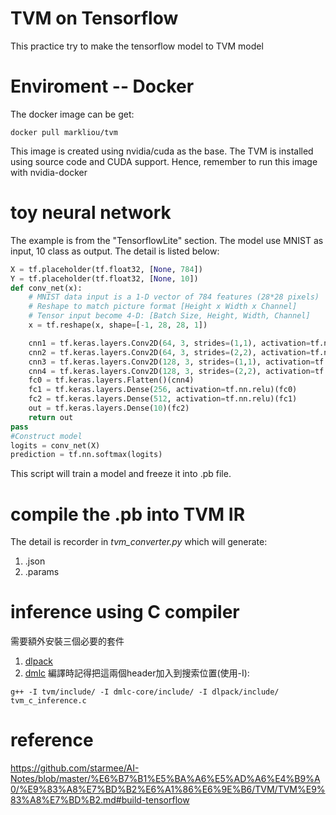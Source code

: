 TVM on Tensorflow
==
This practice try to make the tensorflow model to TVM model

# Enviroment -- Docker
The docker image can be get:
```
docker pull markliou/tvm
```
This image is created using nvidia/cuda as the base. The TVM is installed using source code and CUDA support. Hence, remember to run this image with nvidia-docker

# toy neural network
The example is from the "TensorflowLite" section. The model use MNIST as input, 10 class as output. The detail is listed below:
```python
X = tf.placeholder(tf.float32, [None, 784])
Y = tf.placeholder(tf.float32, [None, 10])
def conv_net(x):
    # MNIST data input is a 1-D vector of 784 features (28*28 pixels)
    # Reshape to match picture format [Height x Width x Channel]
    # Tensor input become 4-D: [Batch Size, Height, Width, Channel]
    x = tf.reshape(x, shape=[-1, 28, 28, 1])

    cnn1 = tf.keras.layers.Conv2D(64, 3, strides=(1,1), activation=tf.nn.relu)(x)
    cnn2 = tf.keras.layers.Conv2D(64, 3, strides=(2,2), activation=tf.nn.relu)(cnn1)
    cnn3 = tf.keras.layers.Conv2D(128, 3, strides=(1,1), activation=tf.nn.relu)(cnn2)
    cnn4 = tf.keras.layers.Conv2D(128, 3, strides=(2,2), activation=tf.nn.relu)(cnn3)
    fc0 = tf.keras.layers.Flatten()(cnn4)
    fc1 = tf.keras.layers.Dense(256, activation=tf.nn.relu)(fc0)
    fc2 = tf.keras.layers.Dense(512, activation=tf.nn.relu)(fc1)
    out = tf.keras.layers.Dense(10)(fc2)
    return out
pass
#Construct model
logits = conv_net(X)
prediction = tf.nn.softmax(logits)
```
This script will train a model and freeze it into .pb file.

# compile the .pb into TVM IR
The detail is recorder in *tvm_converter.py* which will generate:
1. .json
2. .params 

# inference using C compiler
需要額外安裝三個必要的套件
1. [dlpack](https://github.com/dmlc/dlpack) 
2. [dmlc](https://github.com/dmlc/dmlc-core)
編譯時記得把這兩個header加入到搜索位置(使用-I):
```shell
g++ -I tvm/include/ -I dmlc-core/include/ -I dlpack/include/ tvm_c_inference.c
```

# reference
https://github.com/starmee/AI-Notes/blob/master/%E6%B7%B1%E5%BA%A6%E5%AD%A6%E4%B9%A0/%E9%83%A8%E7%BD%B2%E6%A1%86%E6%9E%B6/TVM/TVM%E9%83%A8%E7%BD%B2.md#build-tensorflow